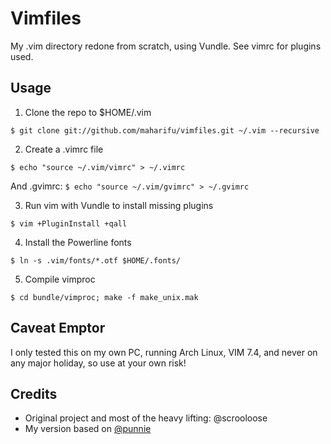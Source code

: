 Vimfiles
========

My .vim directory redone from scratch, using Vundle. See vimrc for plugins used.

Usage
-----

1. Clone the repo to $HOME/.vim

`$ git clone git://github.com/maharifu/vimfiles.git ~/.vim --recursive`

2. Create a .vimrc file

`$ echo "source ~/.vim/vimrc" > ~/.vimrc`

And .gvimrc: `$ echo "source ~/.vim/gvimrc" > ~/.gvimrc`

3. Run vim with Vundle to install missing plugins

`$ vim +PluginInstall +qall`

4. Install the Powerline fonts

`$ ln -s .vim/fonts/*.otf $HOME/.fonts/`

5. Compile vimproc

`$ cd bundle/vimproc; make -f make_unix.mak`

Caveat Emptor
-------------

I only tested this on my own PC, running Arch Linux, VIM 7.4, and never on any
major holiday, so use at your own risk!

Credits
-------

* Original project and most of the heavy lifting: @scrooloose
* My version based on [@punnie](https://github.com/punnie/vimfiles)
